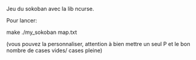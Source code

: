 Jeu du sokoban avec la lib ncurse.

Pour lancer:

make
./my_sokoban map.txt

(vous pouvez la personnaliser, attention à bien mettre un seul P et le bon nombre de cases vides/ cases pleine)

